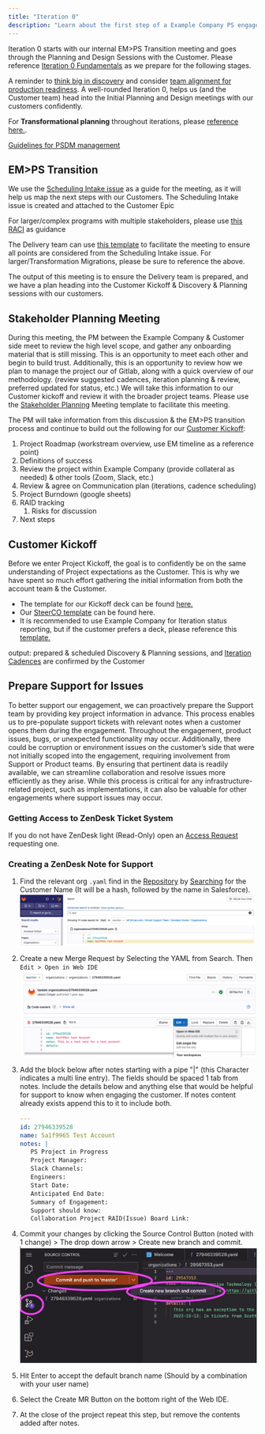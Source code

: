```yaml
---
title: "Iteration 0"
description: "Learn about the first step of a Example Company PS engagement with a customer."
---
```


Iteration 0 starts with our internal EM>PS Transition meeting and goes through the Planning and Design Sessions with the Customer. Please reference [Iteration 0 Fundamentals](../iteration-0-fundamentals/_index.md) as we prepare for the following stages.

A reminder to [think big in discovery](../discovery/_index.md) and consider [team alignment for production readiness](../iteration-0-fundamentals/_index.md#engagement-planning). A well-rounded Iteration 0, helps us (and the Customer team) head into the Initial Planning and Design meetings with our customers confidently.

For **Transformational planning** throughout iterations, please [reference here.](../iteration-planning-per-service-offering/_index.md).

[Guidelines for PSDM management](../../_index.md#guidelines-for-psdm)

## EM>PS Transition

We use the [Scheduling Intake issue](https://example_company.com/example_company-com/customer-success/professional-services-group/ww-consulting/ps-plan/-/blob/master/.example_company/issue_templates/SchedulingIntakeQuestions.md?ref_type=heads) as a guide for the meeting, as it will help us map the next steps with our Customers. The Scheduling Intake issue is created and attached to the Customer Epic

For larger/complex programs with multiple stakeholders, please use [this RACI](https://docs.google.com/spreadsheets/d/1nb_sEI-M3IwNgkYQA2uKAo9IDijstPtUGCtLsHlwrtI/edit?gid=1394419027#gid=1394419027) as guidance

The Delivery team can use [this template](https://docs.google.com/document/d/1bpyhc-a1z573EsyIQtUE-7HS_QauDVmQsHP25PD9i1A/edit) to facilitate the meeting to ensure all points are considered from the Scheduling Intake issue. For larger/Transformation Migrations, please be sure to reference the above.

The output of this meeting is to ensure the Delivery team is prepared, and we have a plan heading into the Customer Kickoff & Discovery & Planning sessions with our customers.

## Stakeholder Planning Meeting

During this meeting, the PM between the Example Company & Customer side meet to review the high level scope, and gather any onboarding material that is still missing. This is an opportunity to meet each other and begin to build trust. Additionally, this is an opportunity to review how we plan to manage the project our of Gitlab, along with a quick overview of our methodology. (review suggested cadences, iteration planning & review, preferred updated for status, etc.) We will take this information to our Customer kickoff and review it with the broader project teams. Please use the [Stakeholder Planning](https://docs.google.com/presentation/d/1vVJQrJeGG-yLAeso_iKkb80H5kE7wStyBAj1sj45sY4/edit#slide=id.g923452f41b_1_5) Meeting template to facilitate this meeting.

The PM will take information from this discussion & the EM\>PS transition process and continue to build out the following for our [Customer Kickoff](https://docs.google.com/presentation/d/1XUljBcQUZgQA-0fhQ5UayiEGtp4Of3xsaFGpVxdoDS4/edit#slide=id.p1):

1. Project Roadmap (workstream overview, use EM timeline as a reference point)
2. Definitions of success
3. Review the project within Example Company (provide collateral as needed) & other tools (Zoom, Slack, etc.)
4. Review & agree on Communication plan (iterations, cadence scheduling)
5. Project Burndown (google sheets)
6. RAID tracking
   1. Risks for discussion
7. Next steps

## Customer Kickoff

Before we enter Project Kickoff, the goal is to confidently be on the same understanding of Project expectations as the Customer. This is why we have spent so much effort gathering the initial information from both the account team & the Customer.

* The template for our Kickoff deck can be found [here.](https://docs.google.com/presentation/d/1XUljBcQUZgQA-0fhQ5UayiEGtp4Of3xsaFGpVxdoDS4/edit#slide=id.p1)
* Our [SteerCO template](https://docs.google.com/presentation/d/1TDKOJeuzR1uy18umu6ovy30l_A986pOEatFn_7eiNbQ/edit#slide=id.g2e563e08cf5_0_1) can be found here.
* It is recommended to use Example Company for Iteration status reporting, but if the customer prefers a deck, please reference this [template.](https://docs.google.com/presentation/d/1jSc5vAID3DMMwojyZnAnOT0aKY2UwDfH2Si-XxEHjLU/edit#slide=id.g2e5808acdbf_0_252)

output: prepared & scheduled Discovery & Planning sessions, and [Iteration Cadences](../iteration-scheduling/_index.md) are confirmed by the Customer

## Prepare Support for Issues

To better support our engagement, we can proactively prepare the Support team by providing key project information in advance. This process enables us to pre-populate support tickets with relevant notes when a customer opens them during the engagement. Throughout the engagement, product issues, bugs, or unexpected functionality may occur. Additionally, there could be corruption or environment issues on the customer’s side that were not initially scoped into the engagement, requiring involvement from Support or Product teams. By ensuring that pertinent data is readily available, we can streamline collaboration and resolve issues more efficiently as they arise. While this process is critical for any infrastructure-related project, such as implementations, it can also be valuable for other engagements where support issues may occur.

### Getting Access to ZenDesk Ticket System

If you do not have ZenDesk light (Read-Only) open an [Access Request](https://example_company.com/example_company-com/team-member-epics/access-requests/-/issues/new?issuable_template=Individual_Bulk_Access_Request) requesting one.

### Creating a ZenDesk Note for Support

1. Find the relevant org `.yaml` find in the [Repository](https://example_company.com/example_company-com/support/zendesk-global/organizations/-/tree/master/organizations) by [Searching](https://example_company.com/search?search=&nav_source=navbar&project_id=27675679&group_id=78867384&search_code=true&repository_ref=master) for the Customer Name (It will be a hash, followed by the name in Salesforce).
![image](Zen-search.png)

1. Create a new Merge Request by Selecting the YAML from Search. Then `Edit > Open in Web IDE`
![image](edit-yaml.png)

1. Add the block below after notes starting with a pipe "|" (this Character indicates a multi line entry). The fields should be spaced 1 tab from notes.
Include the details below and anything else that would be helpful for support to know when engaging the customer. If notes content already exists append this to it to include both.

   ```yaml
   ---
   id: 27946339528
   name: 5a1f9965 Test Account
   notes: |
      PS Project in Progress
      Project Manager:
      Slack Channels:
      Engineers:
      Start Date:
      Anticipated End Date:
      Summary of Engagement:
      Support should know:
      Collaboration Project RAID(Issue) Board Link:
   ```

1. Commit your changes by clicking the Source Control Button (noted with 1 change) > The drop down arrow > Create new branch and commit.
![image](newmr.jpg)

1. Hit Enter to accept the default branch name (Should by a combination with your user name)

1. Select the Create MR Button on the bottom right of the Web IDE.

1. At the close of the project repeat this step, but remove the contents added after notes.
